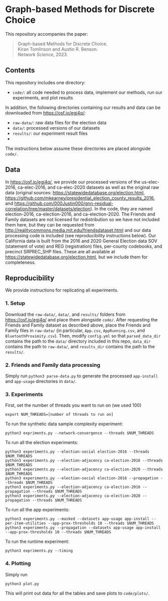 # Graph-based Methods for Discrete Choice
This repository accompanies the paper: 
> Graph-based Methods for Discrete Choice.</br>
> Kiran Tomlinson and Austin R. Benson.</br>
> *Network Science*, 2023.

## Contents
This repository includes one directory:
- `code/`: all code needed to process data, implement our methods, run our experiments, and plot results

In addition, the following directories containing our results and data can be downloaded from https://osf.io/egj4q/:
- `raw-data/`: raw data files for the election data
- `data/`: processed versions of our datasets
- `results/`: our experiment result files
- 
The instructions below assume these directories are placed alongside `code/`.

## Data
In https://osf.io/egj4q/, we provide our processed versions of the us-elec-2016, ca-elec-2016,
and ca-elec-2020 datasets as well as the original raw data 
(original sources: https://statewidedatabase.org/election.html, https://github.com/mkearney/presidential_election_county_results_2016, and https://github.com/000Justin000/gnn-residual-correlation/tree/master/datasets/election). In the code, they are named election-2016,
ca-election-2016, and ca-election-2020. The Friends and Family datasets
are not licensed for redistribution so we have not included them here, but they can be requested from 
http://realitycommons.media.mit.edu/friendsdataset.html and our data
processing code is included (see reproducibility instructions below).
Our California data is built from the 2016 and 2020 General Election data
SOV (statement of vote) and REG (registration) files, per-county codebooks,
and precinct SRPREC_SHP files. These are all available at 
https://statewidedatabase.org/election.html, but we include them for completeness.


## Reproducibility
We provide instructions for replicating all experiments.

### 1. Setup
Download the `raw-data/`, `data/`, and `results/` folders from https://osf.io/egj4q/ and place them alongside `code/`.
After requesting the Friends and Family dataset as described above, place the Friends and Family files in `raw-data/` (in
particular, `App.csv`, `AppRunning.csv`, and `BluetoothProximity.csv`).
Then, modify `config.yml` so that `parsed_data_dir` contains the path to
the `data/` directory included in this repo, `data_dir` contains the path
to `raw-data/`, and `results_dir` contains the path to the
`results/`.

### 2. Friends and Family data processing
Simply run `python3 parse-data.py` to generate the processed `app-install` and 
`app-usage` directories in `data/`.

### 3. Experiments
First, set the number of threads you want to run on (we used 100)
```
export NUM_THREADS=[number of threads to run on]
```
To run the synthetic data sample complexity experiment:
```
python3 expriments.py --network-convergence --threads $NUM_THREADS
```
To run all the election experiments:
```
python3 experiments.py --election-social election-2016 --threads $NUM_THREADS
python3 experiments.py --election-adjacency ca-election-2016 --threads $NUM_THREADS
python3 experiments.py --election-adjacency ca-election-2020 --threads $NUM_THREADS
python3 experiments.py --election-social election-2016 --propagation --threads $NUM_THREADS
python3 experiments.py --election-adjacency ca-election-2016 --propagation --threads $NUM_THREADS
python3 experiments.py --election-adjacency ca-election-2020 --propagation --threads $NUM_THREADS
```
To run all the app experiments:
```
python3 experiments.py --masked --datasets app-usage app-install --per-item-utilities --app-prox-thresholds 10 --threads $NUM_THREADS 
python3 experiments.py --propagation --datasets app-usage app-install --app-prox-thresholds 10 --threads $NUM_THREADS 
```
To run the runtime experiment:
```
python3 expriments.py --timing
```

### 4. Plotting
Simply run 
```
python3 plot.py
```
This will print out data for all the tables and save plots to `code/plots/`.




